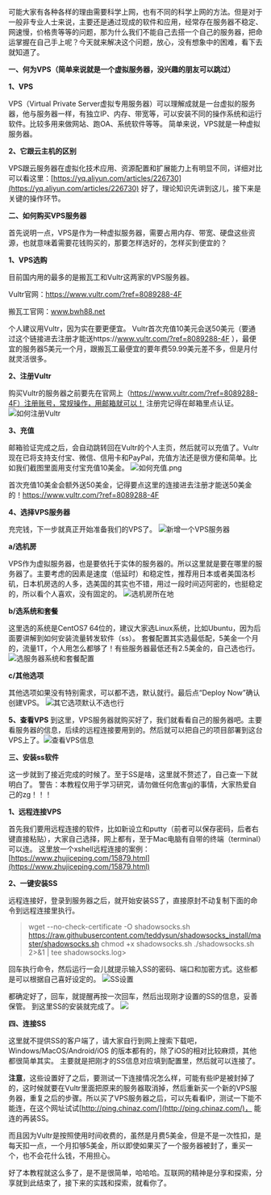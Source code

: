 可能大家有各种各样的理由需要科学上网，也有不同的科学上网的方法。但是对于一般非专业人士来说，主要还是通过现成的软件和应用，经常存在服务器不稳定、网速慢，价格贵等等的问题，那为什么我们不能自己去搭一个自己的服务器，把命运掌握在自己手上呢？今天就来解决这个问题，放心，没有想象中的困难，看下去就知道了。

**一、何为VPS（简单来说就是一个虚拟服务器，没兴趣的朋友可以跳过）**

**1、VPS**

VPS（Virtual Private Server虚拟专用服务器）可以理解成就是一台虚拟的服务器，他与服务器一样，有独立IP、内存、带宽等，可以安装不同的操作系统和运行软件。比较多用来做网站、跑OA、系统软件等等。 简单来说，VPS就是一种虚拟服务器。

**2、它跟云主机的区别**

VPS跟云服务器在虚拟化技术应用、资源配置和扩展能力上有明显不同，详细对比可以看这里：[https://yq.aliyun.com/articles/226730](https://yq.aliyun.com/articles/226730)
好了，理论知识先讲到这儿，接下来是关键的操作环节。

**二、如何购买VPS服务器**

首先说明一点，VPS是作为一种虚拟服务器，需要占用内存、带宽、硬盘这些资源，也就意味着需要花钱购买的，那要怎样选好的，怎样买到便宜的？

**1、VPS选购**

目前国内用的最多的是搬瓦工和Vultr这两家的VPS服务器。

Vultr官网：https://www.vultr.com/?ref=8089288-4F 

搬瓦工官网：www.bwh88.net

个人建议用Vultr，因为实在要更便宜。
Vultr首次充值10美元会送50美元（要通过这个链接进去注册才能送https://www.vultr.com/?ref=8089288-4F ），最便宜的服务器5美元一个月，跟搬瓦工最便宜的要年费59.99美元差不多，但是月付就灵活很多。

**2、注册Vultr**

购买Vultr的服务器之前要先在官网上（https://www.vultr.com/?ref=8089288-4F）注册账号，常规操作，用邮箱就可以！
注册完记得在邮箱里点认证。
![如何注册Vultr](https://upload-images.jianshu.io/upload_images/1985682-a33cba7749edbdd4.png?imageMogr2/auto-orient/strip%7CimageView2/2/w/1240)

**3、充值**

邮箱验证完成之后，会自动跳转回在Vultr的个人主页，然后就可以充值了。Vultr现在已将支持支付宝、微信、信用卡和PayPal，充值方法还是很方便和简单。比如我们截图里面用支付宝充值10美金。
![如何充值.png](https://upload-images.jianshu.io/upload_images/1985682-fa7f295b61517751.png?imageMogr2/auto-orient/strip%7CimageView2/2/w/1240)

首次充值10美金会额外送50美金，记得要点这里的连接进去注册才能送50美金的！https://www.vultr.com/?ref=8089288-4F

**4、选择VPS服务器**

充完钱，下一步就真正开始准备我们的VPS了。
![新增一个VPS服务器](https://upload-images.jianshu.io/upload_images/1985682-90a8a498251f823d.png?imageMogr2/auto-orient/strip%7CimageView2/2/w/1240)

**a/选机房**

VPS作为虚拟服务器，也是要依托于实体的服务器的。所以这里就是要在哪里的服务器了。主要考虑的因素是速度（低延时）和稳定性，推荐用日本或者美国洛杉矶，日本机房选的人多，选美国的其实也不错，用过一段时间迈阿密的，也挺稳定的，所以看个人喜欢，没有固定的。
![选机房所在地](https://upload-images.jianshu.io/upload_images/1985682-3250e522de023e2f.png?imageMogr2/auto-orient/strip%7CimageView2/2/w/1240)

**b/选系统和套餐**

这里选的系统是CentOS7 64位的，建议大家选Linux系统，比如Ubuntu，因为后面要讲解到如何安装流量转发软件（ss）。
套餐配置其实选最低配，5美金一个月的，流量1T，个人用怎么都够了！有些服务器最低还有2.5美金的，自己选也行。
![选服务器系统和套餐配置](https://upload-images.jianshu.io/upload_images/1985682-592913651b4d3e7f.png?imageMogr2/auto-orient/strip%7CimageView2/2/w/1240)

**c/其他选项**

其他选项如果没有特别需求，可以都不选，默认就行。最后点“Deploy Now”确认创建VPS。
![其它选项默认不选也行](https://upload-images.jianshu.io/upload_images/1985682-08741303888e764b.png?imageMogr2/auto-orient/strip%7CimageView2/2/w/1240)

**5、查看VPS**
到这里，VPS服务器就购买好了，我们就看看自己的服务器吧。主要看服务器的信息，后续的远程连接要用到的。然后就可以把自己的项目部署到这台VPS上了。![查看VPS信息](https://upload-images.jianshu.io/upload_images/1985682-9c1e8fee49df242b.png?imageMogr2/auto-orient/strip%7CimageView2/2/w/1240)

**三、安装ss软件**

这一步就到了接近完成的时候了。至于SS是啥，这里就不赘述了，自己查一下就明白了。
警告：本教程仅用于学习研究，请勿做任何危害gj的事情，大家热爱自己的zg！！！

**1、远程连接VPS**

首先我们要用远程连接的软件，比如新设立和putty（前者可以保存密码，后者右键直接粘贴），大家自己选择，网上都有，至于Mac电脑有自带的终端（terminal）可以连。
这里放一个xshell远程连接的案例：[https://www.zhujiceping.com/15879.html](https://www.zhujiceping.com/15879.html)

**2、一键安装SS**

远程连接好，登录到服务器之后，就开始安装SS了，直接原封不动复制下面的命令到远程连接里执行。
>wget --no-check-certificate -O shadowsocks.sh https://raw.githubusercontent.com/teddysun/shadowsocks_install/master/shadowsocks.sh
chmod +x shadowsocks.sh
./shadowsocks.sh 2>&1 | tee shadowsocks.log>

回车执行命令，然后运行一会儿就提示输入SS的密码、端口和加密方式。这些都是可以根据自己喜好设定的。
![SS设置](https://upload-images.jianshu.io/upload_images/1985682-d4e9ae5f64f38732.png?imageMogr2/auto-orient/strip%7CimageView2/2/w/1240)

都确定好了，回车，就提醒再按一次回车，然后出现刚才设置的SS的信息，妥善保管。
到这里SS的安装就完成了。
![](https://upload-images.jianshu.io/upload_images/1985682-97d5d9ba0adbfe95.png?imageMogr2/auto-orient/strip%7CimageView2/2/w/1240)

**四、连接SS**

这里就不提供SS的客户端了，请大家自行到网上搜索下载吧，Windows/MacOS/Android/iOS 的版本都有的，除了iOS的相对比较麻烦，其他都很简单其实。
主要就是把刚才的SS信息对应填到配置里，然后就可以连接了。

**注意**，这些设置好了之后，要测试一下连接情况怎么样，可能有些IP是被封掉了的，这时候就要在Vultr里面把原来的服务器取消掉，然后重新买一个新的VPS服务器，重复之后的步骤。所以买了VPS服务器之后，可以先看看IP，测试一下能不能连，在这个网址试试[http://ping.chinaz.com/](http://ping.chinaz.com/)， 能连的再装SS。

而且因为Vultr是按照使用时间收费的，虽然是月费5美金，但是不是一次性扣，是每天扣一点，一个月扣够5美金，所以即使如果买了一个服务器被封了，重买一个，也不会花什么钱，不用担心。

好了本教程就这么多了，是不是很简单，哈哈哈。互联网的精神是分享和探索，分享就到此结束了，接下来的实践和探索，就看你了。


